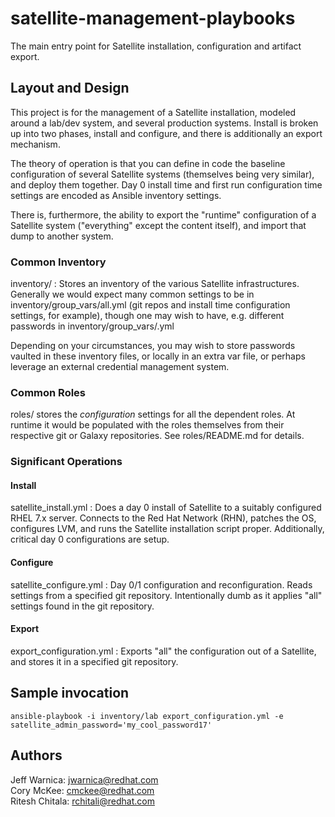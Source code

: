 # satellite-management-playbooks

The main entry point for Satellite installation, configuration and artifact export.

## Layout and Design

This project is for the management of a Satellite installation, modeled around a lab/dev system, and several production systems. Install is broken up into two phases, install and configure, and there is additionally an export mechanism.

The theory of operation is that you can define in code the baseline configuration of several Satellite systems (themselves being very similar), and deploy them together. Day 0 install time and first run configuration time settings are encoded as Ansible inventory settings.

There is, furthermore, the ability to export the "runtime" configuration of a Satellite system ("everything" except the content itself), and import that dump to another system.

### Common Inventory

inventory/ : Stores an inventory of the various Satellite infrastructures. Generally we would expect many common settings to be in inventory/group_vars/all.yml (git repos and install time configuration settings, for example), though one may wish to have, e.g. different passwords in inventory/group_vars/<infra>.yml 

Depending on your circumstances, you may wish to store passwords vaulted in these inventory files, or locally in an extra var file, or perhaps leverage an external credential management system.

### Common Roles

roles/ stores the *configuration* settings for all the dependent roles. At runtime it would be populated with the roles themselves from their respective git or Galaxy repositories. See roles/README.md for details.

### Significant Operations

#### Install

satellite_install.yml : Does a day 0 install of Satellite to a suitably configured RHEL 7.x server. Connects to the Red Hat Network (RHN), patches the OS, configures LVM, and runs the Satellite installation script proper. Additionally, critical day 0 configurations are setup.

#### Configure

satellite_configure.yml : Day 0/1 configuration and reconfiguration. Reads settings from a specified git repository. Intentionally dumb as it applies "all" settings found in the git repository.

#### Export

export_configuration.yml : Exports "all" the configuration out of a Satellite, and stores it in a specified git repository.


## Sample invocation

```
ansible-playbook -i inventory/lab export_configuration.yml -e satellite_admin_password='my_cool_password17'
```

Authors
--------
Jeff Warnica: <jwarnica@redhat.com>    
Cory McKee: <cmckee@redhat.com>      
Ritesh Chitala: <rchitali@redhat.com>    


